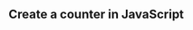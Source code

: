 ## Create a counter in JavaScript

<!-- We have already covered this in the second lesson, but as an easy recap try to code a counter in Javascript
It should go up as time goes by in intervals of 1 second -->

